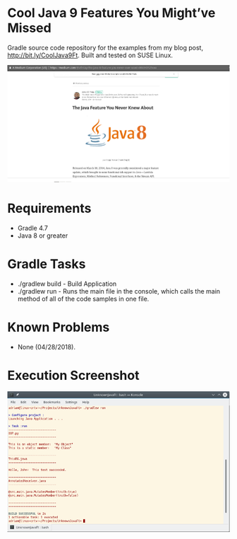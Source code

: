 # Cool Java 9 Features You Might’ve Missed
Gradle source code repository for the examples from my blog post, http://bit.ly/CoolJava9Ft.
Built and tested on SUSE Linux.

![alt text](https://raw.githubusercontent.com/afinlay5/UnknownJavaFt/master/blog.png)

# Requirements
- Gradle 4.7 
- Java 8 or greater

# Gradle Tasks
- ./gradlew build - Build Application
- ./gradlew run - Runs the main file in the console, which calls the main method of all of the code samples in one file.

# Known Problems
- None (04/28/2018).

# Execution Screenshot
![alt text](https://raw.githubusercontent.com/afinlay5/UnknownJavaFt/master/gradle_run.png)
